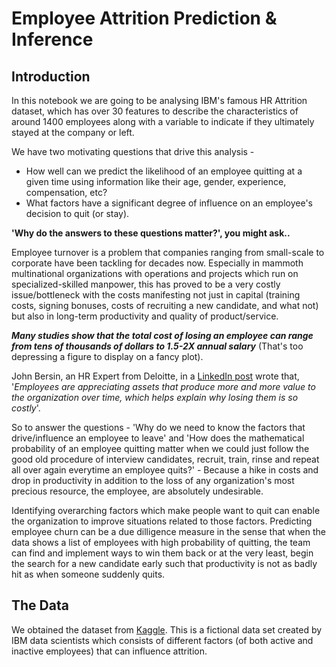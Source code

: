 # Employee Attrition Prediction & Inference

## Introduction

In this notebook we are going to be analysing IBM's famous HR Attrition dataset, which has over 30 features to describe the characteristics of around 1400 employees along with a variable to indicate if they ultimately stayed at the company or left.

We have two motivating questions that drive this analysis -
- How well can we predict the likelihood of an employee quitting at a given time using information like their age, gender, experience, compensation, etc?
- What factors have a significant degree of influence on an employee's decision to quit (or stay).

<b>'Why do the answers to these questions matter?', you might ask..</b>

Employee turnover is a problem that companies ranging from small-scale to corporate have been tackling for decades now. Especially in mammoth multinational organizations with operations and projects which run on specialized-skilled manpower, this has proved to be a very costly issue/bottleneck with the costs manifesting not just in capital (training costs, signing bonuses, costs of recruiting a new candidate, and what not) but also in long-term productivity and quality of product/service. 


<b><i>Many studies show that the total cost of losing an employee can range from tens of thousands of dollars to 1.5-2X annual salary</i></b> (That's too depressing a figure to display on a fancy plot).

John Bersin, an HR Expert from Deloitte, in a [LinkedIn post](https://www.linkedin.com/pulse/20130816200159-131079-employee-retention-now-a-big-issue-why-the-tide-has-turned/?src=aff-lilpar&veh=aff_src.aff-lilpar_c.partners_pkw.10078_plc.Skimbit%20Ltd._pcrid.449670_learning&trk=aff_src.aff-lilpar_c.partners_pkw.10078_plc.Skimbit%20Ltd._pcrid.449670_learning&clickid=x7UQhK3m%3AxyOWU6wUx0Mo38XUkizkxVVRUCHyA0&irgwc=1) wrote that, '<i>Employees are appreciating assets that produce more and more value to the organization over time, which helps explain why losing them is so costly</i>'. 

So to answer the questions - 'Why do we need to know the factors that drive/influence an employee to leave' and 'How does the mathematical probability of an employee quitting matter when we could just follow the good old procedure of interview candidates, recruit, train, rinse and repeat all over again everytime an employee quits?' - Because a hike in costs and drop in productivity in addition to the loss of any organization's most precious resource, the employee, are absolutely undesirable. 

Identifying overarching factors which make people want to quit can enable the organization to improve situations related to those factors. Predicting employee churn can be a due dilligence measure in the sense that when the data shows a list of employees with high probability of quitting, the team can find and implement ways to win them back or at the very least, begin the search for a new candidate early such that productivity is not as badly hit as when someone suddenly quits.  

## The Data

We obtained the dataset from [Kaggle](https://www.kaggle.com/pavansubhasht/ibm-hr-analytics-attrition-dataset). This is a fictional data set created by IBM data scientists which consists of different factors (of both active and inactive employees) that can influence attrition. 
